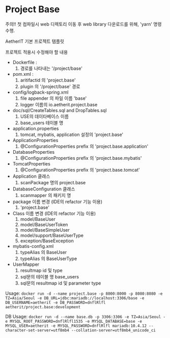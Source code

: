 # Project Base

주의!!
첫 컴파일시 web 디렉토리 이동 후 web library 다운로드를 위해, 'yarn' 명령 수행.


AetherIT 기본 프로젝트 템플릿

프로젝트 적용시 수정해야 할 내용

* Dockerfile :  
    1. 경로를 나타내는 '/project/base'
* pom.xml :
    1. aritifactid 의 'project.base'
    2. plugin 의 '/project/base' 경로
* config/logback-spring.xml
    1. file appender 의 파일 이름 'base'
    2. logger 이름의 io.aetherit.project.base
* doc/sql/CreateTables.sql and DropTables.sql
    1. USE의 데이타베이스 이름
    2. base_users 테이블 명
* application.properties
    1. tomcat, mybatis, application 설정의 'project.base'
* ApplicationProperties
    1. @ConfigurationProperties prefix 의 'project.base.application'
* DatabaseProperties
    1. @ConfigurationProperties prefix 의 'project.base.mybatis'
* TomcatProperties
    1. @ConfigurationProperties prefix 의 'project.base.tomcat'
* Application 클래스
    1. scanPackage 명의 project.base
* DatabaseConfiguration 클래스
    1. scanmapper 의 패키지 명
* package 이름 변경 (IDE의 refactor 기능 이용)
    1. 'project.base'
* Class 이름 변경 (IDE의 refactor 기능 이용)
    1. model/BaseUser
    2. model/BaseUserToken
    3. model/BaseSimpleUser
    4. model/support/BaseUserType
    5. exception/BaseException
* mybatis-config.xml
    1. typeAlias 의 BaseUser
    2. typeAlias 의 BaseUserType
* UserMapper
    1. resultmap id 및 type
    2. sql문의 테이블 명 base_users
    3. sql문의 resultmap id 및 parameter type

Usage:
`docker run -d --name project.base
  -p 8000:8000
  -p 8080:8080
  -e TZ=Asia/Seoul
  -e DB_URL=jdbc:mariadb://localhost:3306/base
  -e DB_USERNAME=aetherit
  -e DB_PASSWORD=dnflRlfl
  aetherit/project.base:development`
  
DB Usage:
`docker run -d --name base.db
 -p 3306:3306
 -e TZ=Asia/Seoul
 -e MYSQL_ROOT_PASSWORD=dnflRlfl1535
 -e MYSQL_DATABASE=base
 -e MYSQL_USER=aetherit
 -e MYSQL_PASSWORD=dnflRlfl
 mariadb:10.4.12
 --character-set-server=utf8mb4
 --collation-server=utf8mb4_unicode_ci`
 